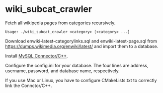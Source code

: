 # wiki_subcat_crawler

Fetch all wikipedia pages from categories recursively.

```console
Usage: ./wiki_subcat_crawler <category> [<category> ...]
```

Download enwiki-latest-categorylinks.sql and enwiki-latest-page.sql from https://dumps.wikimedia.org/enwiki/latest/ and
import them to a database.

Install [MySQL Connector/C++](https://github.com/mysql/mysql-connector-cpp).

Configure the config.ini for your database. The four lines are address, username, password, and database name,
respectively.

If you use Mac or Linux, you have to configure CMakeLists.txt to correctly link the Connctor/C++.
